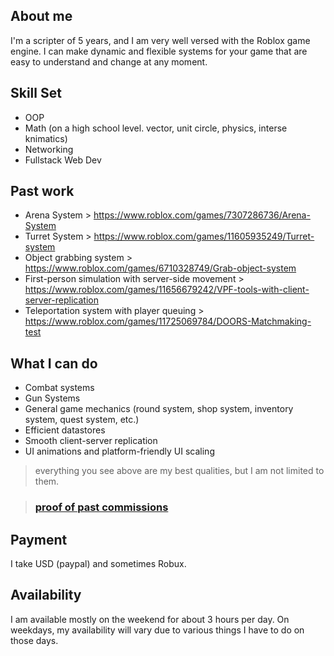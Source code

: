 ## About me
I'm a scripter of 5 years, and I am very well versed with the Roblox game engine. I can make dynamic and flexible systems for your game that are easy to understand and change at any moment.

## Skill Set
* OOP
* Math (on a high school level. vector, unit circle, physics, interse knimatics)
* Networking
* Fullstack Web Dev

## Past work
* Arena System > https://www.roblox.com/games/7307286736/Arena-System
* Turret System > https://www.roblox.com/games/11605935249/Turret-system
* Object grabbing system > https://www.roblox.com/games/6710328749/Grab-object-system
* First-person simulation with server-side movement > https://www.roblox.com/games/11656679242/VPF-tools-with-client-server-replication
* Teleportation system with player queuing > https://www.roblox.com/games/11725069784/DOORS-Matchmaking-test

## What I can do 
* Combat systems
* Gun Systems
* General game mechanics (round system, shop system, inventory system, quest system, etc.)
* Efficient datastores
* Smooth client-server replication
* UI animations and platform-friendly UI scaling 
> everything you see above are my best qualities, but I am not limited to them.

> ### [proof of past commissions](https://github.com/ThePhantomMario/portfolio/wiki/Past-commissions)

## Payment
I take USD (paypal) and sometimes Robux.

## Availability
I am available mostly on the weekend for about 3 hours per day.
On weekdays, my availability will vary due to various things I have to do on those days.
